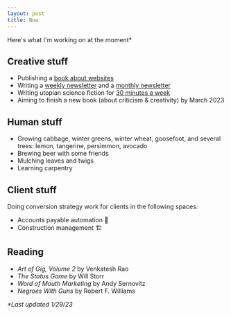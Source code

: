 ```yaml
---
layout: post
title: Now
---
```

Here's what I'm working on at the moment*

## Creative stuff

- Publishing a [book about websites](https://helpthisbook.com/briandavidhall/your-website-sucks)
- Writing a [weekly newsletter](/newsletter) and a [monthly newsletter](/blip)
- Writing utopian science fiction for [30 minutes a week](https://lu.ma/fiction-pomodoros)
- Aiming to finish a new book (about criticism & creativity) by March 2023

## Human stuff

- Growing cabbage, winter greens, winter wheat, goosefoot, and several trees: lemon, tangerine, persimmon, avocado
- Brewing beer with some friends
- Mulching leaves and twigs
- Learning carpentry

## Client stuff

Doing conversion strategy work for clients in the following spaces:

- Accounts payable automation 🧾
- Construction management 🏗

## Reading

- _Art of Gig, Volume 2_ by Venkatesh Rao
- _The Status Game_ by Will Storr
- _Word of Mouth Marketing_ by Andy Sernovitz
- _Negroes With Guns_ by Robert F. Williams

_*Last updated 1/29/23_
